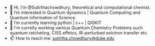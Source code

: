 - 👋 Hi, I’m @Sutirthachowdhury, theoretical and computational chemist. 
- 👀 I’m interested in Quantum dynamics | Quantum Computing and Quantum information of Science.
- 🌱 I’m currently learning python | c++ | QISKIT 
- 🌱 I'm currelty working various Quantum Chemistry Problems such quantum ratcheting, CISS effetcs, IR-perturbed eelctron transfer      etc.
- 📫 How to reach me: sutirtha.chowdhury@duke.edu

<!---
Sutirthachowdhury/Sutirthachowdhury is a ✨ special ✨ repository because its `README.md` (this file) appears on your GitHub profile.
You can click the Preview link to take a look at your changes.
--->
